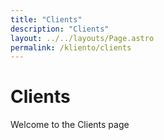```yaml
---
title: "Clients"
description: "Clients"
layout: ../../layouts/Page.astro
permalink: /kliento/clients
---
```


# Clients

Welcome to the Clients page
